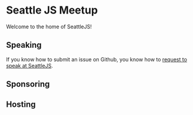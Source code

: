 # Seattle JS Meetup

Welcome to the home of SeattleJS! 

## Speaking

If you know how to submit an issue on Github, you know how to [request to speak at SeattleJS](/seattlejs/seattlejs/blob/master/request-to-speak.md).

## Sponsoring


## Hosting
